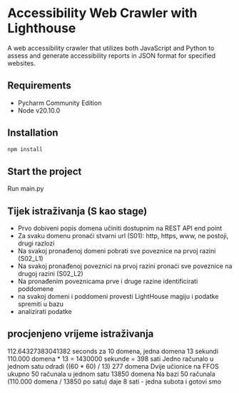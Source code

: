 # Accessibility Web Crawler with Lighthouse

A web accessibility crawler that utilizes both JavaScript and Python to assess and generate accessibility reports in JSON format for specified websites.

## Requirements
- Pycharm Community Edition
- Node v20.10.0

## Installation
```python
npm install
```

## Start the project
Run main.py


## Tijek istraživanja (S kao stage)
- Prvo dobiveni popis domena učiniti dostupnim na REST API end point
- Za svaku domenu pronaći stvarni url (S01): http, https, www, ne postoji, drugi razlozi
- Na svakoj pronađenoj domeni pobrati sve poveznice na prvoj razini (S02_L1)
- Na svakoj pronađenoj poveznici na prvoj razini pronaći sve poveznice na drugoj razini (S02_L2)
- Na pronađenim poveznicama prve i druge razine identificirati poddomene
- na svakoj domeni i poddomeni provesti LightHouse magiju i podatke spremiti u bazu
- analizirati podatke

## procjenjeno vrijeme istraživanja
112.64327383041382 seconds za 10 domena, jedna domena 13 sekundi
110.000 domena * 13 = 1430000 sekunde = 398 sati
Jedno računalo u jednom satu odradi ((60 * 60) / 13) 277 domena
Dvije učionice na FFOS ukupno 50 računala u jednom satu 13850 domena
Na bazi 50 računala (110.000 domena / 13850 po satu) daje 8 sati - jedna subota i gotovi smo
